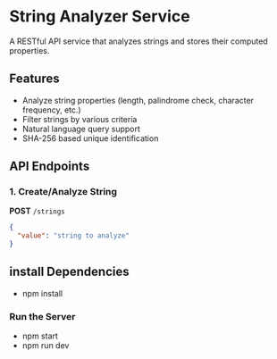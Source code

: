 # String Analyzer Service

A RESTful API service that analyzes strings and stores their computed properties.

## Features

- Analyze string properties (length, palindrome check, character frequency, etc.)
- Filter strings by various criteria
- Natural language query support
- SHA-256 based unique identification

## API Endpoints

### 1. Create/Analyze String
**POST** `/strings`
```json
{
  "value": "string to analyze"
}
```
## install Dependencies
* npm install

### Run the Server
 * npm start 
 * npm run dev

